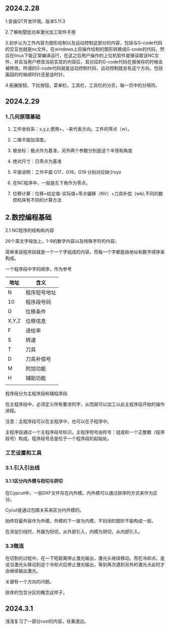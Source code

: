 ## 2024.2.28

1.安装QT开发环境，版本5.11.3

2.了解柏楚低功率激光加工软件手册

3.初步认为工作内容为图形绘制以及运动控制这部分的内容，包括与G-code代码的交互也就是nc文件。在windows上将操作绘制的图形转换成G-code的代码，然后在linux下能正常编译运行，在这之后用户操作的上位机软件能够读取该NC文件，并且当用户修改当前实现的内容后，其对应的G-code代码在报保存的时候会被修改。所谓的G-code代码就是运动控制代码，运动控制就会有这个方向，包括画园的时候顺时针还是逆时针。

4.拓展按钮，下拉按钮，菜单栏，工具栏，工具栏的分页，每一页中的分隔符。

## 2024.2.29

### 1.几何原理基础

1. 工件坐标系：x,y,z,使用+，-来代表方向。工件的零点（w）。

2. 二维平面加深度。

3. 极坐标：极点作为基准，另外两个参数分别是这个半径和角度

4. 绝对尺寸：已零点为基准

5. 平面说明：工作平面 G17，G18，G19 分别对应缺少xyz

6. 在NC程序中，一般是左下角作为零点。

7. 位移计算：位移=给定值-实际值+零点偏移（NV）+刀具补偿（wk),不同的数控机床有不同的计算方法

   

## 2.数控编程基础

2.1 NC程序的结构和内容

26个英文字母加上，1-9的数字内容以及特殊字符的内容。

简单来说程序段就是一个一个字组成的内容，而每一个字都是由地址和数字顺序来构成。



一个程序段中字的顺序，作为参考

| 地址  | 含义         |
| ----- | ------------ |
| N     | 程序短号地址 |
| 10    | 程序段号码   |
| G     | 位移条件     |
| X,Y,Z | 位移信息     |
| F     | 进给率       |
| S     | 转速         |
| T     | 刀具         |
| D     | 刀具补偿号   |
| M     | 附加功能     |
| H     | 辅助功能     |
|       |              |

程序段分为主程序段和辅程序段

在主程序段中，必须定义所有要求的字，从而就可以加工以此主程序段开始的操作进程。

注意：主程序段可以在主程序中，也可以在子程序中。

主程序段通过一个主程序段号标识。主程序短号由符号：组成和一个正整数（程序段号）构成。程序段号总是位于一个程序段的起始处。

### 工艺设置和工具

### 3.1.引入引出线

#### 3.1.1区分内外模与阳切与阴切

在Cypcut中，一些DXF文件存在内外模。内外模可以通过排序的方式来作为区分。

Cycut是通过包围关系来区分内外模的。

始终将最外层作为外模。外模的下一层为内模，不封闭的图形不能构成一层。

在添加引线时，外膜为阳切，从外部引入，内模为阴切，从内部引入。 

### 3.3微连

 在切割的过程中，在一下短距离停止激光输出，激光头继续移动。而在冷却点，是说当激光头移动到这个冷却点后停止激光输出，等到再次遇到另外的激光点此时才会继续输出激光。

关键有一个方向的问题。

排序的包含分区的概念这样子。

## 2024.3.1

浅浅复习了一部分rust的内容，任重道远。